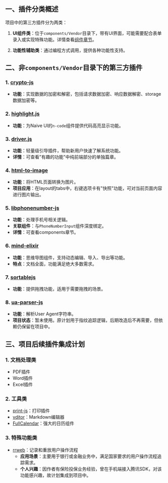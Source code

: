 # <WPageTitle></WPageTitle>

## 一、插件分类概述
项目中的第三方插件分为两类：
1. **UI组件类**：位于<WFrontLink path="/src/components/Vendor">`components/Vendor`</WFrontLink>目录下，带有UI界面，可能需要配合表单录入或实现特殊功能。详情查看[组件章节](../components/vendor.md)。

2. **功能性辅助类**：通过编程方式调用，提供各种功能性支持。

## 二、非<WFrontLink path="/src/components/Vendor">`components/Vendor`</WFrontLink>目录下的第三方插件

### 1. [crypto-js]
- **功能**：实现数据的加密和解密，包括请求数据加密、响应数据解密、storage数据加密等。

### 2. [highlight.js]
- **功能**：为Naive UI的`n-code`组件提供代码高亮显示功能。

### 3. [driver.js]
- **功能**：轻量级引导插件，帮助新用户快速了解系统功能。
- **详情**：可查看"有趣的功能"中纯前端部分的单独篇章。

### 4. [html-to-image]
- **功能**：将HTML页面转换为图片。
- **项目应用**：在layout的tabs中，右键选项卡有"快照"功能，可对当前页面内容进行图片输出。

### 5. [libphonenumber-js]
- **功能**：处理手机号相关逻辑。
- **关联组件**：与`PhoneNumberInput`组件深度绑定。
- **详情**：可查看components章节。

### 6. [mind-elixir]
- **功能**：思维导图组件，支持动态编辑、导入、导出等功能。
- **特点**：文档全面，功能满足绝大多数需求。

### 7. [sortablejs]
- **功能**：提供拖拽功能，适用于需要拖拽的场景。

### 8. [ua-parser-js]
- **功能**：解析User Agent字符串。
- **项目状态**：暂未使用。原计划用于指纹追踪逻辑，后期改造后不再需要，但依赖仍保留在项目中。

## 三、项目后续插件集成计划

### 1. 文档处理类
- PDF插件
- Word插件
- Excel插件

### 2. 工具类
- [print-js]：打印插件
- [vditor]：Markdown编辑器
- [FullCalendar]：强大的日历组件

### 3. 特殊功能类
- [rrweb]：记录和重放用户操作流程
  - **应用场景**：主要用于银行或金融业务中，满足国家要求的用户操作流程追踪需求。
  - **个人兴趣**：因作者有保险投保业务经验，曾在手机端接入腾讯SDK，对该功能感兴趣，故计划集成到项目中。

[crypto-js]: https://github.com/brix/crypto-js
[highlight.js]: https://github.com/highlightjs/highlight.js
[driver.js]: https://github.com/kamranahmedse/driver.js
[html-to-image]: https://github.com/bubkoo/html-to-image
[libphonenumber-js]: https://github.com/catamphetamine/libphonenumber-js
[mind-elixir]: https://github.com/SSShooter/mind-elixir-core
[sortablejs]: https://github.com/SortableJS/Sortable
[ua-parser-js]: https://github.com/faisalman/ua-parser-js
[print-js]: https://github.com/crabbly/Print.js
[vditor]: https://github.com/Vanessa219/vditor
[FullCalendar]: https://github.com/fullcalendar/fullcalendar
[rrweb]: https://github.com/rrweb-io/rrweb
